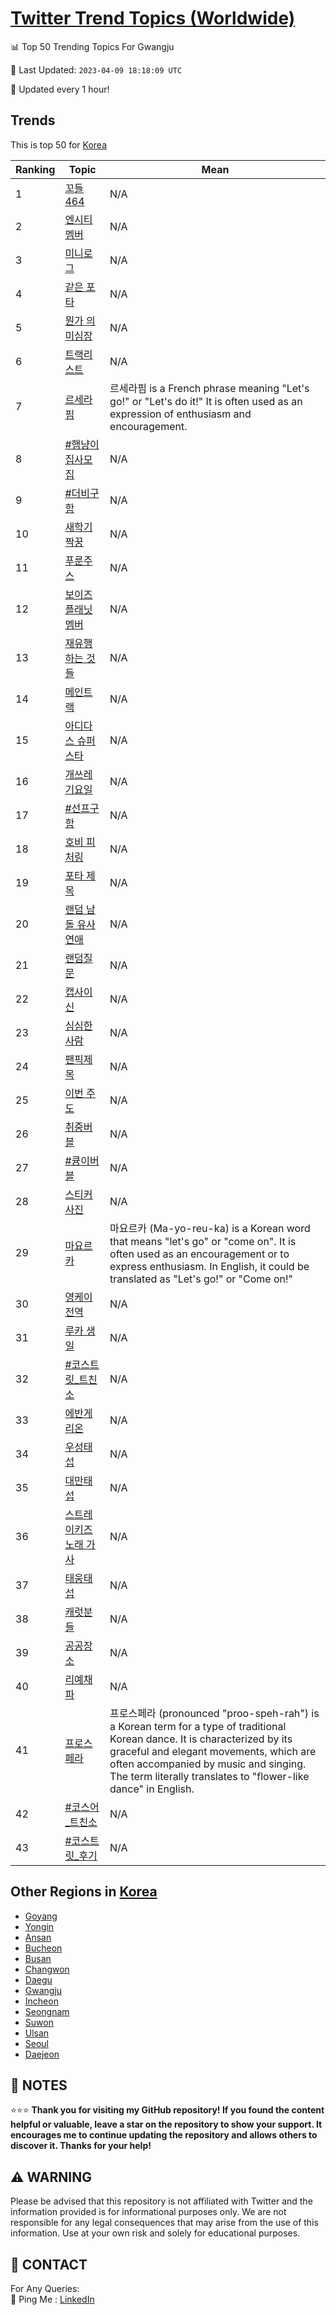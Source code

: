 [Twitter Trend Topics (Worldwide)](https://github.com/ErcinDedeoglu/Twitter-Trend-Topics)
==========


📊 Top 50 Trending Topics For Gwangju

📆 Last Updated: `2023-04-09 18:18:09 UTC`

🔧 Updated every 1 hour!


## Trends

This is top 50 for [Korea](</Korea>)

| Ranking | Topic | Mean |
| ------- | ------------ | ------------ |
| 1 | [꼬들 464](http://twitter.com/search?q=%ea%bc%ac%eb%93%a4+464) | N/A |
| 2 | [엔시티 멤버](http://twitter.com/search?q=%ec%97%94%ec%8b%9c%ed%8b%b0+%eb%a9%a4%eb%b2%84) | N/A |
| 3 | [미니로그](http://twitter.com/search?q=%eb%af%b8%eb%8b%88%eb%a1%9c%ea%b7%b8) | N/A |
| 4 | [같은 포타](http://twitter.com/search?q=%ea%b0%99%ec%9d%80+%ed%8f%ac%ed%83%80) | N/A |
| 5 | [뭔가 의미심장](http://twitter.com/search?q=%eb%ad%94%ea%b0%80+%ec%9d%98%eb%af%b8%ec%8b%ac%ec%9e%a5) | N/A |
| 6 | [트랙리스트](http://twitter.com/search?q=%ed%8a%b8%eb%9e%99%eb%a6%ac%ec%8a%a4%ed%8a%b8) | N/A |
| 7 | [르세라핌](http://twitter.com/search?q=%eb%a5%b4%ec%84%b8%eb%9d%bc%ed%95%8c) | 르세라핌 is a French phrase meaning "Let's go!" or "Let's do it!" It is often used as an expression of enthusiasm and encouragement. |
| 8 | [#햄냥이집사모집](http://twitter.com/search?q=%23%ed%96%84%eb%83%a5%ec%9d%b4%ec%a7%91%ec%82%ac%eb%aa%a8%ec%a7%91) | N/A |
| 9 | [#더비구함](http://twitter.com/search?q=%23%eb%8d%94%eb%b9%84%ea%b5%ac%ed%95%a8) | N/A |
| 10 | [새학기 짝꿍](http://twitter.com/search?q=%ec%83%88%ed%95%99%ea%b8%b0+%ec%a7%9d%ea%bf%8d) | N/A |
| 11 | [푸룬주스](http://twitter.com/search?q=%ed%91%b8%eb%a3%ac%ec%a3%bc%ec%8a%a4) | N/A |
| 12 | [보이즈플래닛 멤버](http://twitter.com/search?q=%eb%b3%b4%ec%9d%b4%ec%a6%88%ed%94%8c%eb%9e%98%eb%8b%9b+%eb%a9%a4%eb%b2%84) | N/A |
| 13 | [재유행 하는 것들](http://twitter.com/search?q=%ec%9e%ac%ec%9c%a0%ed%96%89+%ed%95%98%eb%8a%94+%ea%b2%83%eb%93%a4) | N/A |
| 14 | [메인트랙](http://twitter.com/search?q=%eb%a9%94%ec%9d%b8%ed%8a%b8%eb%9e%99) | N/A |
| 15 | [아디다스 슈퍼스타](http://twitter.com/search?q=%ec%95%84%eb%94%94%eb%8b%a4%ec%8a%a4+%ec%8a%88%ed%8d%bc%ec%8a%a4%ed%83%80) | N/A |
| 16 | [개쓰레기요일](http://twitter.com/search?q=%ea%b0%9c%ec%93%b0%eb%a0%88%ea%b8%b0%ec%9a%94%ec%9d%bc) | N/A |
| 17 | [#선프구함](http://twitter.com/search?q=%23%ec%84%a0%ed%94%84%ea%b5%ac%ed%95%a8) | N/A |
| 18 | [호비 피처링](http://twitter.com/search?q=%ed%98%b8%eb%b9%84+%ed%94%bc%ec%b2%98%eb%a7%81) | N/A |
| 19 | [포타 제목](http://twitter.com/search?q=%ed%8f%ac%ed%83%80+%ec%a0%9c%eb%aa%a9) | N/A |
| 20 | [랜덤 남돌 유사연애](http://twitter.com/search?q=%eb%9e%9c%eb%8d%a4+%eb%82%a8%eb%8f%8c+%ec%9c%a0%ec%82%ac%ec%97%b0%ec%95%a0) | N/A |
| 21 | [랜덤질문](http://twitter.com/search?q=%eb%9e%9c%eb%8d%a4%ec%a7%88%eb%ac%b8) | N/A |
| 22 | [캡사이신](http://twitter.com/search?q=%ec%ba%a1%ec%82%ac%ec%9d%b4%ec%8b%a0) | N/A |
| 23 | [심심한 사람](http://twitter.com/search?q=%ec%8b%ac%ec%8b%ac%ed%95%9c+%ec%82%ac%eb%9e%8c) | N/A |
| 24 | [팬픽제목](http://twitter.com/search?q=%ed%8c%ac%ed%94%bd%ec%a0%9c%eb%aa%a9) | N/A |
| 25 | [이번 주도](http://twitter.com/search?q=%ec%9d%b4%eb%b2%88+%ec%a3%bc%eb%8f%84) | N/A |
| 26 | [취중버블](http://twitter.com/search?q=%ec%b7%a8%ec%a4%91%eb%b2%84%eb%b8%94) | N/A |
| 27 | [#큥이버블](http://twitter.com/search?q=%23%ed%81%a5%ec%9d%b4%eb%b2%84%eb%b8%94) | N/A |
| 28 | [스티커사진](http://twitter.com/search?q=%ec%8a%a4%ed%8b%b0%ec%bb%a4%ec%82%ac%ec%a7%84) | N/A |
| 29 | [마요르카](http://twitter.com/search?q=%eb%a7%88%ec%9a%94%eb%a5%b4%ec%b9%b4) | 마요르카 (Ma-yo-reu-ka) is a Korean word that means "let's go" or "come on". It is often used as an encouragement or to express enthusiasm. In English, it could be translated as "Let's go!" or "Come on!" |
| 30 | [영케이 전역](http://twitter.com/search?q=%ec%98%81%ec%bc%80%ec%9d%b4+%ec%a0%84%ec%97%ad) | N/A |
| 31 | [루카 생일](http://twitter.com/search?q=%eb%a3%a8%ec%b9%b4+%ec%83%9d%ec%9d%bc) | N/A |
| 32 | [#코스트릿_트친소](http://twitter.com/search?q=%23%ec%bd%94%ec%8a%a4%ed%8a%b8%eb%a6%bf_%ed%8a%b8%ec%b9%9c%ec%86%8c) | N/A |
| 33 | [에반게리온](http://twitter.com/search?q=%ec%97%90%eb%b0%98%ea%b2%8c%eb%a6%ac%ec%98%a8) | N/A |
| 34 | [우성태섭](http://twitter.com/search?q=%ec%9a%b0%ec%84%b1%ed%83%9c%ec%84%ad) | N/A |
| 35 | [대만태섭](http://twitter.com/search?q=%eb%8c%80%eb%a7%8c%ed%83%9c%ec%84%ad) | N/A |
| 36 | [스트레이키즈 노래 가사](http://twitter.com/search?q=%ec%8a%a4%ed%8a%b8%eb%a0%88%ec%9d%b4%ed%82%a4%ec%a6%88+%eb%85%b8%eb%9e%98+%ea%b0%80%ec%82%ac) | N/A |
| 37 | [태웅태섭](http://twitter.com/search?q=%ed%83%9c%ec%9b%85%ed%83%9c%ec%84%ad) | N/A |
| 38 | [캐럿분들](http://twitter.com/search?q=%ec%ba%90%eb%9f%bf%eb%b6%84%eb%93%a4) | N/A |
| 39 | [공공장소](http://twitter.com/search?q=%ea%b3%b5%ea%b3%b5%ec%9e%a5%ec%86%8c) | N/A |
| 40 | [리예채파](http://twitter.com/search?q=%eb%a6%ac%ec%98%88%ec%b1%84%ed%8c%8c) | N/A |
| 41 | [프로스페라](http://twitter.com/search?q=%ed%94%84%eb%a1%9c%ec%8a%a4%ed%8e%98%eb%9d%bc) | 프로스페라 (pronounced "proo-speh-rah") is a Korean term for a type of traditional Korean dance. It is characterized by its graceful and elegant movements, which are often accompanied by music and singing. The term literally translates to "flower-like dance" in English. |
| 42 | [#코스어_트친소](http://twitter.com/search?q=%23%ec%bd%94%ec%8a%a4%ec%96%b4_%ed%8a%b8%ec%b9%9c%ec%86%8c) | N/A |
| 43 | [#코스트릿_후기](http://twitter.com/search?q=%23%ec%bd%94%ec%8a%a4%ed%8a%b8%eb%a6%bf_%ed%9b%84%ea%b8%b0) | N/A |



## Other Regions in [Korea](</Korea>)

* [Goyang](</Korea/Goyang.md>)
* [Yongin](</Korea/Yongin.md>)
* [Ansan](</Korea/Ansan.md>)
* [Bucheon](</Korea/Bucheon.md>)
* [Busan](</Korea/Busan.md>)
* [Changwon](</Korea/Changwon.md>)
* [Daegu](</Korea/Daegu.md>)
* [Gwangju](</Korea/Gwangju.md>)
* [Incheon](</Korea/Incheon.md>)
* [Seongnam](</Korea/Seongnam.md>)
* [Suwon](</Korea/Suwon.md>)
* [Ulsan](</Korea/Ulsan.md>)
* [Seoul](</Korea/Seoul.md>)
* [Daejeon](</Korea/Daejeon.md>)



## 📝 NOTES

⭐⭐⭐ **Thank you for visiting my GitHub repository! If you found the content helpful or valuable, leave a star on the repository to show your support. It encourages me to continue updating the repository and allows others to discover it. Thanks for your help!**


## ⚠️ WARNING

Please be advised that this repository is not affiliated with Twitter and the information provided is for informational purposes only. We are not responsible for any legal consequences that may arise from the use of this information. Use at your own risk and solely for educational purposes.


## 📨 CONTACT

 For Any Queries:  
            🏓 Ping Me : [LinkedIn](https://www.linkedin.com/in/ercindedeoglu/)
